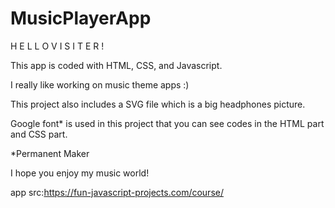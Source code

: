 # MusicPlayerApp
 
H E L L O V I S I T E R !

This app is coded with HTML, CSS, and Javascript.

I really like working on music theme apps :)

This project also includes a SVG file which is a big headphones picture.

Google font* is used in this project that you can see codes in the HTML part and CSS part.

*Permanent Maker

I hope you enjoy my music world!

app src:https://fun-javascript-projects.com/course/



